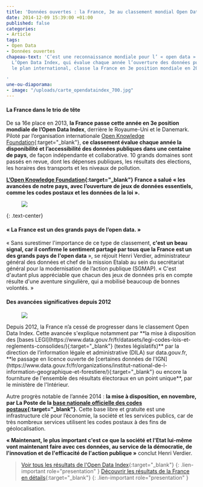 ```yaml
---
title: 'Données ouvertes : la France, 3e au classement mondial Open Data Index'
date: 2014-12-09 15:39:00 +01:00
published: false
categories:
- Article
tags:
- Open Data
- Données ouvertes
chapeau-text: 'C’est une reconnaissance mondiale pour l’ « open data » à la française.
  L’Open Data Index, qui évalue chaque année l’ouverture des données publiques sur
  le plan international, classe la France en 3e position mondiale en 2014.

'
une-ou-diaporama:
- image: "/uploads/carte_opendataindex_700.jpg"
---
```


#### La France dans le trio de tête

De sa 16e place en 2013, **la France passe cette année en 3e position mondiale de l’Open Data Index**, derrière le Royaume-Uni et le Danemark. Piloté par l’organisation internationale [Open Knowledge Foundation](https://okfn.org/){:target="_blank"}, **ce classement évalue chaque année la disponibilité et l’accessibilité des données publiques dans une centaine de pays**, de façon indépendante et collaborative. 10 grands domaines sont passés en revue, dont les dépenses publiques, les résultats des élections, les horaires des transports et les niveaux de pollution.

**[L’Open Knowledge Foundation](https://fr.okfn.org/){:target="_blank"} France a salué « les avancées de notre pays, avec l’ouverture de jeux de données essentiels, comme les codes postaux et les données de la loi ».**

<figure class='image-right' style='width: 100%;'><img src="/uploads/classement_opendataindex.png"/></figure>
{: .text-center}

#### « La France est un des grands pays de l’open data. »

« Sans surestimer l'importance de ce type de classement, **c'est un beau signal, car il confirme le sentiment partagé par tous que la France est un des grands pays de l'open data** », se réjouit Henri Verdier, administrateur général des données et chef de la mission Etalab au sein du secrétariat général pour la modernisation de l’action publique (SGMAP). « C'est d'autant plus appréciable que chacun des jeux de données pris en compte résulte d'une aventure singulière, qui a mobilisé beaucoup de bonnes volontés. »

#### Des avancées significatives depuis 2012

<figure class='image-left' style='width: 40%; margin-right: 10px;'><img src="/uploads/capture_datagouv.png"/></figure> Depuis 2012, la France n’a cessé de progresser dans le classement Open Data Index. Cette avancée s'explique notamment par **la mise à disposition des [bases LEGI](https://www.data.gouv.fr/fr/datasets/legi-codes-lois-et-reglements-consolides/){:target="_blank"} (textes législatifs)** par la direction de l’information légale et administrative (DILA) sur data.gouv.fr, **le passage en licence ouverte de [certaines données de l'IGN](https://www.data.gouv.fr/fr/organizations/institut-national-de-l-information-geographique-et-forestiere/){:target="_blank"} ou encore la fourniture de l'ensemble des résultats électoraux en un point unique**, par le ministère de l'Intérieur.

Autre progrès notable de l’année 2014 : **la mise à disposition, en novembre, par La Poste de la [base nationale officielle des codes postaux](https://www.data.gouv.fr/fr/organizations/institut-national-de-l-information-geographique-et-forestiere/){:target="_blank"}**. Cette base libre et gratuite est une infrastructure clé pour l’économie, la société et les services publics, car de très nombreux services utilisent les codes postaux à des fins de géolocalisation.

**« Maintenant, le plus important c'est ce que la société et l'Etat lui-même vont maintenant faire avec ces données, au service de la démocratie, de l'innovation et de l'efficacité de l'action publique »** conclut Henri Verdier.

> [Voir tous les résultats de l'Open Data Index](https://index.okfn.org/){:target="_blank"}
{: .lien-important role="presentation" }
> [Découvrir les résultats de la France en détails](https://index.okfn.org/place/france/){:target="_blank"}
{: .lien-important role="presentation" }
